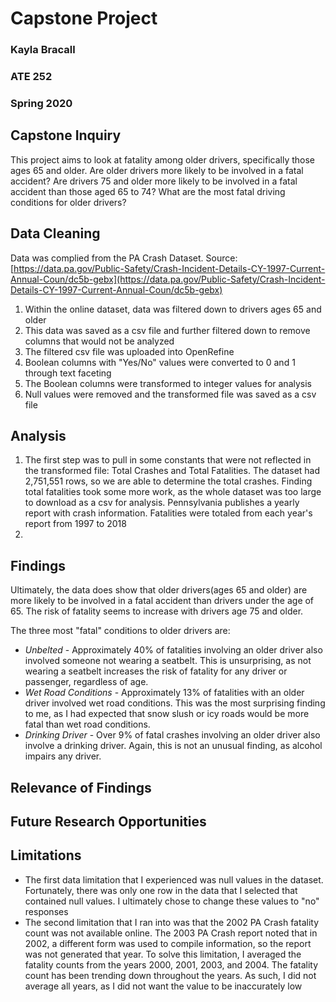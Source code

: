 # Capstone Project
### Kayla Bracall 
### ATE 252
### Spring 2020

## Capstone Inquiry
This project aims to look at fatality among older drivers, specifically those ages 65 and older. Are older drivers more likely to be involved in a fatal accident? Are drivers 75 and older more likely to be involved in a fatal accident than those aged 65 to 74? What are the most fatal driving conditions for older drivers?

## Data Cleaning 
Data was complied from the PA Crash Dataset.
Source: [https://data.pa.gov/Public-Safety/Crash-Incident-Details-CY-1997-Current-Annual-Coun/dc5b-gebx](https://data.pa.gov/Public-Safety/Crash-Incident-Details-CY-1997-Current-Annual-Coun/dc5b-gebx)
1. Within the online dataset, data was filtered down to drivers ages 65 and older
2. This data was saved as a csv file and further filtered down to remove columns that would not be analyzed
3. The filtered csv file was uploaded into OpenRefine
4. Boolean columns with "Yes/No" values were converted to 0 and 1 through text faceting 
5. The Boolean columns were transformed to integer values for analysis
6. Null values were removed and the transformed file was saved as a csv file

## Analysis

1. The first step was to pull in some constants that were not reflected in the transformed file: Total Crashes and Total Fatalities. The dataset had 2,751,551 rows, so we are able to determine the total crashes. Finding total fatalities took some more work, as the whole dataset was too large to download as a csv for analysis. Pennsylvania publishes a yearly report with crash information. Fatalities were totaled from each year's report from 1997 to 2018
2. 

## Findings 

Ultimately, the data does show that older drivers(ages 65 and older) are more likely to be involved in a fatal accident than drivers under the age of 65. The risk of fatality seems to increase with drivers age 75 and older.

The three most "fatal" conditions to older drivers are:
* *Unbelted* -
Approximately 40% of fatalities involving an older driver also involved someone not wearing a seatbelt. This is unsurprising, as not wearing a seatbelt increases the risk of fatality for any driver or passenger, regardless of age.  
* *Wet Road Conditions* -
Approximately 13% of fatalities with an older driver involved wet road conditions. This was the most surprising finding to me, as I had expected that snow slush or icy roads would be more fatal than wet road conditions. 
* *Drinking Driver* -
Over 9% of fatal crashes involving an older driver also involve a drinking driver. Again, this is not an unusual finding, as alcohol impairs any driver. 

## Relevance of Findings

## Future Research Opportunities 

## Limitations 
* The first data limitation that I experienced was null values in the dataset. Fortunately, there was only one row in the data that I selected that contained null values. I ultimately chose to change these values to "no" responses
* The second limitation that I ran into was that the 2002 PA Crash fatality count was not available online. The 2003 PA Crash report noted that in 2002, a different form was used to compile information, so the report was not generated that year. To solve this limitation, I averaged the fatality counts from the years 2000, 2001, 2003, and 2004. The fatality count has been trending down throughout the years. As such, I did not average all years, as I did not want the value to be inaccurately low